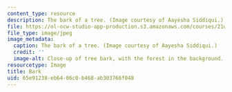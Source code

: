 ```yaml
---
content_type: resource
description: The bark of a tree. (Image courtesy of Aayesha Siddiqui.)
file: https://ol-ocw-studio-app-production.s3.amazonaws.com/courses/21w-775-writing-about-nature-and-environmental-issues-fall-2006/65e91238eb6406c0b468ab303766f048_21w-775f06.jpg
file_type: image/jpeg
image_metadata:
  caption: The bark of a tree. (Image courtesy of Aayesha Siddiqui.)
  credit: ''
  image-alt: Close-up of tree bark, with the forest in the background.
resourcetype: Image
title: Bark
uid: 65e91238-eb64-06c0-b468-ab303766f048
---
```

